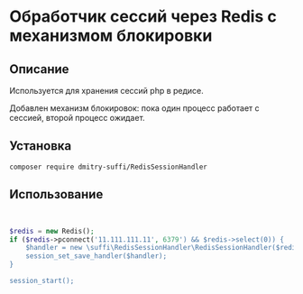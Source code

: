 Обработчик сессий через Redis с механизмом блокировки
=====================================================


Описание
---------
Используется для хранения сессий php в редисе.

Добавлен механизм блокировок: пока один процесс работает с сессией, второй процесс ожидает.

Установка
---------

```
composer require dmitry-suffi/RedisSessionHandler
```

Использование
-------------

```php


$redis = new Redis();
if ($redis->pconnect('11.111.111.11', 6379') && $redis->select(0)) {
    $handler = new \suffi\RedisSessionHandler\RedisSessionHandler($redis);
    session_set_save_handler($handler);
}

session_start();

```

